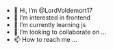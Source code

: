 - 👋 Hi, I’m @LordVoldemort17
- 👀 I’m interested in frontend
- 🌱 I’m currently learning js
- 💞️ I’m looking to collaborate on ...
- 📫 How to reach me ...

<!---
LordVoldemort17/LordVoldemort17 is a ✨ special ✨ repository because its `README.md` (this file) appears on your GitHub profile.
You can click the Preview link to take a look at your changes.
--->
